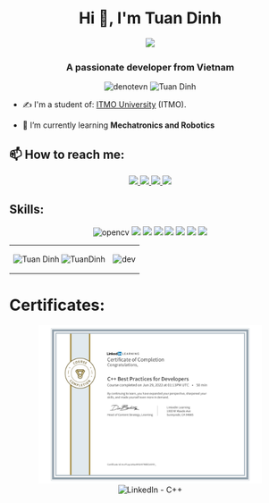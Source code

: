 <h1 align="center">Hi 👋, I'm Tuan Dinh</h1>
<p align="center"><img src="https://img.icons8.com/color/48/000000/vietnam-circular.png"/></p>
<h3 align="center">A passionate developer from Vietnam </h3>
<p align="center"> <img src="https://komarev.com/ghpvc/?username=denotevn" alt="denotevn" /> <img src="https://badges.pufler.dev/repos/denotevn" alt="Tuan Dinh" /> </p>

- ✍ I'm a student of: [ITMO University](https://en.itmo.ru/) (ITMO).

- 🌱 I’m currently learning **Mechatronics and Robotics**


## 📫 How to reach me:

<p align="center">
  <a href="https://www.linkedin.com/in/tuandinh999/" target="_blank">
    <img src="https://img.icons8.com/fluent/48/000000/linkedin.png"/>
  </a>
  <a href="https://github.com/denotevn" alt="Github">
    <img src="https://img.icons8.com/fluent/48/000000/github.png"/>
  </a> 
  <a href="https://www.kaggle.com/dinhngoctua" alt="Kaggle" target="_blank" >
    <img src="https://img.icons8.com/windows/48/000000/kaggle.png"/>
  </a>
  <a href="mailto:dinhngoctuan2131997@gmail.com" alt="Email">
    <img src="https://img.icons8.com/fluent/48/000000/mailing.png"/>
  </a>
</p>

## Skills:
<p align="center">
  <img src="https://www.vectorlogo.zone/logos/opencv/opencv-icon.svg" alt="opencv" width="48" height="48"/> 
  <img src="https://img.icons8.com/fluent/48/000000/matlab.png"/>
  <img src="https://img.icons8.com/color/48/000000/mysql-logo.png"/>
  <img src="https://img.icons8.com/color/48/000000/git.png"/>
  <img src="https://img.icons8.com/color/48/000000/github-2.png"/>
  <img src="https://img.icons8.com/color/48/000000/visual-studio-code-2019.png"/>
  <img src="https://img.icons8.com/color/48/000000/visual-studio-2019.png"/>
  <img src="https://img.icons8.com/color/48/000000/trello.png"/>
</p>


<table style="width:100%;">
  <tr>
    <td>
      <img src="https://github-readme-stats.vercel.app/api/top-langs/?username=denotevn&bg_color=FFFFFF00&text_color=179fa3&layout=compact&hide=CSS&langs_count=10&custom_title=Top%20ngôn%20ngữ%20được%20dùng" alt="Tuan Dinh" width="150%"/>
      <img src="https://github-readme-stats.vercel.app/api?username=denotevn&bg_color=FFFFFF00&text_color=179fa3&show_icons=true&count_private=true&include_all_commits=true&custom_title=Hoạt%20động%20trên%20Github" alt="TuanDinh" width="150%"/>
    </td>
    <td>
      <p align="center"> 
        <img src="https://miro.medium.com/max/1400/1*rjtHbyY12Xy1ETqcj9eFLw.jpeg" alt="dev" width="100%"/>
      </p>
    </td>
  </tr>
</table>

# Certificates:

<p align="center">
    <img alt="LinkedIn - C++" title="C++ LinkedIn" src="https://github.com/denotevn/Dinh-Ngoc-Tuan/blob/main/certificate/Functional%20Programming%20C%2B%2B.png" width="400px" />
    <img alt="LinkedIn - C++" title="C++ LinkedIn" src="https://github.com/denotevn/denotevn/blob/main/certificate/Best-Practice-C%2B%2B.png" width="400px" />
<p align="center">
